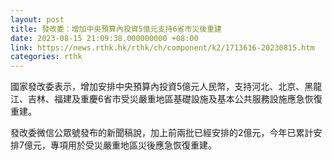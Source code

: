 ```yaml
---
layout: post
title: 發改委：增加中央預算內投資5億元支持6省市災後重建
date: 2023-08-15 21:09:38.000000000 +08:00
link: https://news.rthk.hk/rthk/ch/component/k2/1713616-20230815.htm
categories: rthk
---
```


國家發改委表示，增加安排中央預算內投資5億元人民幣，支持河北、北京、黑龍江、吉林、福建及重慶6省市受災嚴重地區基礎設施及基本公共服務設施應急恢復重建。

發改委微信公眾號發布的新聞稿說，加上前兩批已經安排的2億元，今年已累計安排7億元，專項用於受災嚴重地區災後應急恢復重建。
